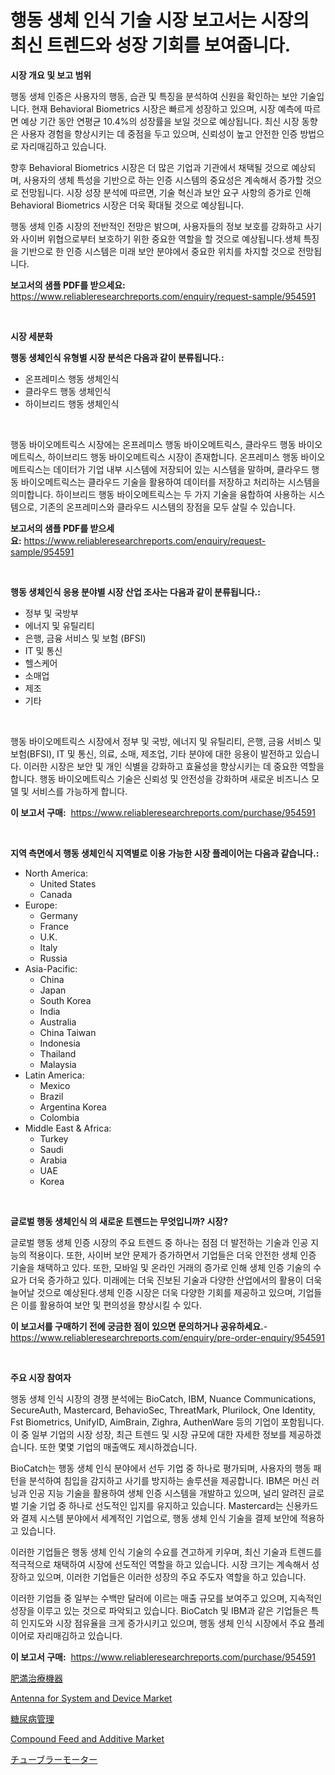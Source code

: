 <p><h1>행동 생체 인식 기술 시장 보고서는 시장의 최신 트렌드와 성장 기회를 보여줍니다.</h1></p><p><strong>시장 개요 및 보고 범위</strong></p>
<p><p>행동 생체 인증은 사용자의 행동, 습관 및 특징을 분석하여 신원을 확인하는 보안 기술입니다. 현재 Behavioral Biometrics 시장은 빠르게 성장하고 있으며, 시장 예측에 따르면 예상 기간 동안 연평균 10.4%의 성장률을 보일 것으로 예상됩니다. 최신 시장 동향은 사용자 경험을 향상시키는 데 중점을 두고 있으며, 신뢰성이 높고 안전한 인증 방법으로 자리매김하고 있습니다.</p><p>향후 Behavioral Biometrics 시장은 더 많은 기업과 기관에서 채택될 것으로 예상되며, 사용자의 생체 특성을 기반으로 하는 인증 시스템의 중요성은 계속해서 증가할 것으로 전망됩니다. 시장 성장 분석에 따르면, 기술 혁신과 보안 요구 사항의 증가로 인해 Behavioral Biometrics 시장은 더욱 확대될 것으로 예상됩니다.</p><p>행동 생체 인증 시장의 전반적인 전망은 밝으며, 사용자들의 정보 보호를 강화하고 사기와 사이버 위협으로부터 보호하기 위한 중요한 역할을 할 것으로 예상됩니다.생체 특징을 기반으로 한 인증 시스템은 미래 보안 분야에서 중요한 위치를 차지할 것으로 전망됩니다.</p></p>
<p><strong>보고서의 샘플 PDF를 받으세요:</strong> <a href="https://www.reliableresearchreports.com/enquiry/request-sample/954591">https://www.reliableresearchreports.com/enquiry/request-sample/954591</a></p>
<p>&nbsp;</p>
<p><strong>시장 세분화</strong></p>
<p><strong>행동 생체인식 유형별 시장 분석은 다음과 같이 분류됩니다.:</strong></p>
<p><ul><li>온프레미스 행동 생체인식</li><li>클라우드 행동 생체인식</li><li>하이브리드 행동 생체인식</li></ul></p>
<p>&nbsp;</p>
<p><p>행동 바이오메트릭스 시장에는 온프레미스 행동 바이오메트릭스, 클라우드 행동 바이오메트릭스, 하이브리드 행동 바이오메트릭스 시장이 존재합니다. 온프레미스 행동 바이오메트릭스는 데이터가 기업 내부 시스템에 저장되어 있는 시스템을 말하며, 클라우드 행동 바이오메트릭스는 클라우드 기술을 활용하여 데이터를 저장하고 처리하는 시스템을 의미합니다. 하이브리드 행동 바이오메트릭스는 두 가지 기술을 융합하여 사용하는 시스템으로, 기존의 온프레미스와 클라우드 시스템의 장점을 모두 살릴 수 있습니다.</p></p>
<p><strong>보고서의 샘플 PDF를 받으세요:</strong>&nbsp;<a href="https://www.reliableresearchreports.com/enquiry/request-sample/954591">https://www.reliableresearchreports.com/enquiry/request-sample/954591</a></p>
<p>&nbsp;</p>
<p><strong> 행동 생체인식 응용 분야별 시장 산업 조사는 다음과 같이 분류됩니다.:</strong></p>
<p><ul><li>정부 및 국방부</li><li>에너지 및 유틸리티</li><li>은행, 금융 서비스 및 보험 (BFSI)</li><li>IT 및 통신</li><li>헬스케어</li><li>소매업</li><li>제조</li><li>기타</li></ul></p>
<p>&nbsp;</p>
<p><p>행동 바이오메트릭스 시장에서 정부 및 국방, 에너지 및 유틸리티, 은행, 금융 서비스 및 보험(BFSI), IT 및 통신, 의료, 소매, 제조업, 기타 분야에 대한 응용이 발전하고 있습니다. 이러한 시장은 보안 및 개인 식별을 강화하고 효율성을 향상시키는 데 중요한 역할을 합니다. 행동 바이오메트릭스 기술은 신뢰성 및 안전성을 강화하며 새로운 비즈니스 모델 및 서비스를 가능하게 합니다.</p></p>
<p><strong>이 보고서 구매:</strong>&nbsp; <a href="https://www.reliableresearchreports.com/purchase/954591">https://www.reliableresearchreports.com/purchase/954591</a></p>
<p>&nbsp;</p>
<p><strong>지역 측면에서 행동 생체인식 지역별로 이용 가능한 시장 플레이어는 다음과 같습니다.:</strong></p>
<p><ul>
    <li>
        North America:
        <ul>
            <li>United States</li>
            <li>Canada</li>
        </ul>
    </li>
    <li>
        Europe:
        <ul>
            <li>Germany</li>
            <li>France</li>
            <li>U.K.</li>
            <li>Italy</li>
            <li>Russia</li>
        </ul>
    </li>
    <li>
        Asia-Pacific:
        <ul>
            <li>China</li>
            <li>Japan</li>
            <li>South Korea</li>
            <li>India</li>
            <li>Australia</li>
            <li>China Taiwan</li>
            <li>Indonesia</li>
            <li>Thailand</li>
            <li>Malaysia</li>
        </ul>
    </li>
    <li>
        Latin America:
        <ul>
            <li>Mexico</li>
            <li>Brazil</li>
            <li>Argentina Korea</li>
            <li>Colombia</li>
        </ul>
    </li>
    <li>
        Middle East & Africa:
        <ul>
            <li>Turkey</li>
            <li>Saudi</li>
            <li>Arabia</li>
            <li>UAE</li>
            <li>Korea</li>
        </ul>
    </li>
    </ul></p>
<p>&nbsp;</p>
<p><strong>글로벌 행동 생체인식 의 새로운 트렌드는 무엇입니까? 시장?</strong></p>
<p><p>글로벌 행동 생체 인증 시장의 주요 트렌드 중 하나는 점점 더 발전하는 기술과 인공 지능의 적용이다. 또한, 사이버 보안 문제가 증가하면서 기업들은 더욱 안전한 생체 인증 기술을 채택하고 있다. 또한, 모바일 및 온라인 거래의 증가로 인해 생체 인증 기술의 수요가 더욱 증가하고 있다. 미래에는 더욱 진보된 기술과 다양한 산업에서의 활용이 더욱 늘어날 것으로 예상된다.생체 인증 시장은 더욱 다양한 기회를 제공하고 있으며, 기업들은 이를 활용하여 보안 및 편의성을 향상시킬 수 있다.</p></p>
<p><strong>이 보고서를 구매하기 전에 궁금한 점이 있으면 문의하거나 공유하세요.</strong>- <a href="https://www.reliableresearchreports.com/enquiry/pre-order-enquiry/954591">https://www.reliableresearchreports.com/enquiry/pre-order-enquiry/954591</a></p>
<p>&nbsp;</p>
<p><strong>주요 시장 참여자</strong></p>
<p><p>행동 생체 인식 시장의 경쟁 분석에는 BioCatch, IBM, Nuance Communications, SecureAuth, Mastercard, BehavioSec, ThreatMark, Plurilock, One Identity, Fst Biometrics, UnifyID, AimBrain, Zighra, AuthenWare 등의 기업이 포함됩니다. 이 중 일부 기업의 시장 성장, 최근 트렌드 및 시장 규모에 대한 자세한 정보를 제공하겠습니다. 또한 몇몇 기업의 매출액도 제시하겠습니다.</p><p>BioCatch는 행동 생체 인식 분야에서 선두 기업 중 하나로 평가되며, 사용자의 행동 패턴을 분석하여 침입을 감지하고 사기를 방지하는 솔루션을 제공합니다. IBM은 머신 러닝과 인공 지능 기술을 활용하여 생체 인증 시스템을 개발하고 있으며, 널리 알려진 글로벌 기술 기업 중 하나로 선도적인 입지를 유지하고 있습니다. Mastercard는 신용카드와 결제 시스템 분야에서 세계적인 기업으로, 행동 생체 인식 기술을 결제 보안에 적용하고 있습니다.</p><p>이러한 기업들은 행동 생체 인식 기술의 수요를 견고하게 키우며, 최신 기술과 트렌드를 적극적으로 채택하여 시장에 선도적인 역할을 하고 있습니다. 시장 크기는 계속해서 성장하고 있으며, 이러한 기업들은 이러한 성장의 주요 주도자 역할을 하고 있습니다.</p><p>이러한 기업들 중 일부는 수백만 달러에 이르는 매출 규모를 보여주고 있으며, 지속적인 성장을 이루고 있는 것으로 파악되고 있습니다. BioCatch 및 IBM과 같은 기업들은 특히 인지도와 시장 점유율을 크게 증가시키고 있으며, 행동 생체 인식 시장에서 주요 플레이어로 자리매김하고 있습니다.</p></p>
<p><strong>이 보고서 구매:</strong>&nbsp;&nbsp;<a href="https://www.reliableresearchreports.com/purchase/954591">https://www.reliableresearchreports.com/purchase/954591</a></p>
<p><p><a href="https://medium.com/@deonnorth8/%E8%82%A5%E6%BA%80%E8%A3%85%E7%BD%AE%E5%B8%82%E5%A0%B4%E3%83%AC%E3%83%9D%E3%83%BC%E3%83%88%E3%81%AF-%E3%81%93%E3%81%AE%E5%B8%82%E5%A0%B4%E3%81%AE%E6%9C%80%E6%96%B0%E3%81%AE%E3%83%88%E3%83%AC%E3%83%B3%E3%83%89%E3%81%A8%E6%88%90%E9%95%B7%E6%A9%9F%E4%BC%9A%E3%82%92%E6%98%8E%E3%82%89%E3%81%8B%E3%81%AB%E3%81%97%E3%81%A6%E3%81%84%E3%81%BE%E3%81%99-05d58c53116b">肥満治療機器</a></p><p><a href="https://github.com/gdfhhhj/Market-Research-Report-List-3/blob/main/antenna-for-system-and-device-market.md">Antenna for System and Device Market</a></p><p><a href="https://github.com/oqoeusbvpadwjs08/Market-Research-Report-List-1/blob/main/8925871185279.md">糖尿病管理</a></p><p><a href="https://github.com/RichRobinson5/Market-Research-Report-List-4/blob/main/compound-feed-and-additive-market.md">Compound Feed and Additive Market</a></p><p><a href="https://medium.com/@hardee896/%E3%83%81%E3%83%A5%E3%83%BC%E3%83%96%E3%83%A2%E3%83%BC%E3%82%BF%E3%83%BC%E5%B8%82%E5%A0%B4%E3%81%AE%E8%A6%8F%E6%A8%A1%E3%81%A8%E5%B8%82%E5%A0%B4%E5%8B%95%E5%90%91-%E5%AE%8C%E5%85%A8%E3%81%AA%E6%A5%AD%E7%95%8C%E6%A6%82%E8%A6%81-2024%E5%B9%B4%E3%81%8B%E3%82%892031%E5%B9%B4%E3%81%BE%E3%81%A7-47d42af39413">チューブラーモーター</a></p></p>
